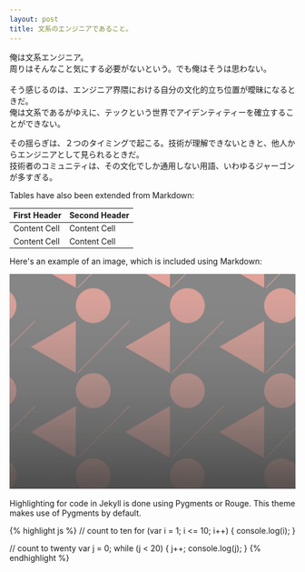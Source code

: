 ```yaml
---
layout: post
title: 文系のエンジニアであること。
---
```


俺は文系エンジニア。<br/>
周りはそんなこと気にする必要がないという。でも俺はそうは思わない。<br/>
<br/>
そう感じるのは、エンジニア界隈における自分の文化的立ち位置が曖昧になるときだ。<br/>
俺は文系であるがゆえに、テックという世界でアイデンティティーを確立することができない。<br>

その揺らぎは、２つのタイミングで起こる。技術が理解できないときと、他人からエンジニアとして見られるときだ。<br>
技術者のコミュニティは、その文化でしか通用しない用語、いわゆるジャーゴンが多すぎる。<br>





Tables have also been extended from Markdown:

First Header  | Second Header
------------- | -------------
Content Cell  | Content Cell
Content Cell  | Content Cell

Here's an example of an image, which is included using Markdown:

![Geometric pattern with fading gradient](/img/sample_feature_img_2.png)

Highlighting for code in Jekyll is done using Pygments or Rouge. This theme makes use of Pygments by default.

{% highlight js %}
// count to ten
for (var i = 1; i <= 10; i++) {
    console.log(i);
}

// count to twenty
var j = 0;
while (j < 20) {
    j++;
    console.log(j);
}
{% endhighlight %}